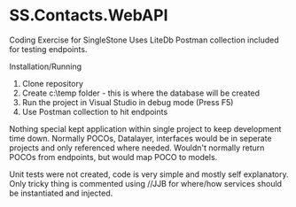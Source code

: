 # SS.Contacts.WebAPI
Coding Exercise for SingleStone
Uses LiteDb
Postman collection included for testing endpoints.

Installation/Running
1. Clone repository
2. Create c:\temp folder - this is where the database will be created
3. Run the project in Visual Studio in debug mode (Press F5)
4. Use Postman collection to hit endpoints

Nothing special kept application within single project to keep development time down. Normally POCOs, Datalayer, interfaces would be in seperate projects and only referenced where needed. Wouldn't normally return POCOs from endpoints, but would map POCO to models. 

Unit tests were not created, code is very simple and mostly self explanatory. Only tricky thing is commented using //JJB for where/how services should be instantiated and injected. 